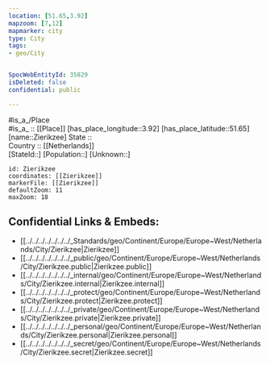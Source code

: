```yaml
---
location: [51.65,3.92] 
mapzoom: [7,12] 
mapmarker: city 
type: City
tags:
- geo/City


SpocWebEntityId: 35829
isDeleted: false
confidential: public

---
```

#is_a_/Place  
#is_a_ :: [[Place]] 
[has_place_longitude::3.92] 
[has_place_latitude::51.65] 
[name::Zierikzee] 
State ::  
Country :: [[Netherlands]]  
[StateId::] 
[Population::] 
[Unknown::] 


```leaflet
id: Zierikzee
coordinates: [[Zierikzee]] 
markerFile: [[Zierikzee]] 
defaultZoom: 11 
maxZoom: 18
```


## Confidential Links & Embeds: 
- [[../../../../../../../_Standards/geo/Continent/Europe/Europe~West/Netherlands/City/Zierikzee|Zierikzee]] 
- [[../../../../../../../_public/geo/Continent/Europe/Europe~West/Netherlands/City/Zierikzee.public|Zierikzee.public]] 
- [[../../../../../../../_internal/geo/Continent/Europe/Europe~West/Netherlands/City/Zierikzee.internal|Zierikzee.internal]] 
- [[../../../../../../../_protect/geo/Continent/Europe/Europe~West/Netherlands/City/Zierikzee.protect|Zierikzee.protect]] 
- [[../../../../../../../_private/geo/Continent/Europe/Europe~West/Netherlands/City/Zierikzee.private|Zierikzee.private]] 
- [[../../../../../../../_personal/geo/Continent/Europe/Europe~West/Netherlands/City/Zierikzee.personal|Zierikzee.personal]] 
- [[../../../../../../../_secret/geo/Continent/Europe/Europe~West/Netherlands/City/Zierikzee.secret|Zierikzee.secret]] 
